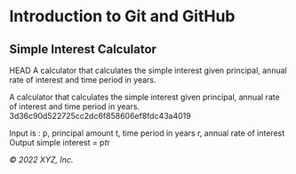 # Introduction to Git and GitHub

## Simple Interest Calculator
HEAD
A calculator that calculates the  simple interest given principal, annual rate of interest and time period in years.

A calculator that calculates the simple interest given principal, annual rate of interest and time period in years.
3d36c90d522725cc2dc6f858606ef8fdc43a4019

Input is :
   p, principal amount
   t, time period in years
   r, annual rate of interest
Output
   simple interest = p*t*r


_© 2022 XYZ, Inc._
